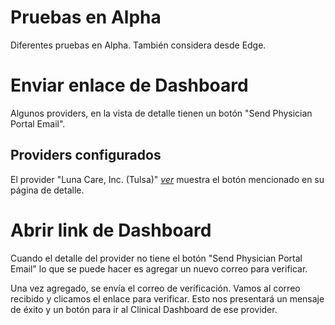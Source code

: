 # Pruebas en Alpha

Diferentes pruebas en Alpha. También considera desde Edge.

# Enviar enlace de Dashboard

Algunos providers, en la vista de detalle tienen un botón "Send Physician Portal Email".

## Providers configurados

El provider "Luna Care, Inc. (Tulsa)" _[ver](https://luxe.alpha.getluna.com/admin/clinics/fe87080f-655b-4c2a-9040-b32e427ff70b)_ muestra el botón mencionado en su página de detalle.

# Abrir link de Dashboard

Cuando el detalle del provider no tiene el botón "Send Physician Portal Email" lo que se puede hacer es agregar un nuevo correo para verificar.

Una vez agregado, se envía el correo de verificación. Vamos al correo recibido y clicamos el enlace para verificar. Esto nos presentará un mensaje de éxito y un botón para ir al Clinical Dashboard de ese provider.